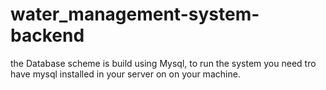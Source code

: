 # water_management-system-backend

the Database scheme is build using Mysql, to run the system you need tro have mysql installed in your server on on your machine.
